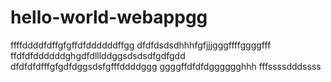 # hello-world-webappgg
ffffddddfdffgfgffdfddddddffgg
dfdfdsdsdhhhfgfjjjgggffffggggfff
ffdfdfddddddghgdfdlllddggsdsdsdfgdfgdd
dfdfdfdfffgfgdfdggsdsfgfffddddggg
ggggffdfdfdgggggghhh
fffssssdddssss
